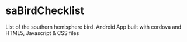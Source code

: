 # saBirdChecklist
List of the southern hemisphere bird.
Android App built with cordova and HTML5, Javascript & CSS files 
